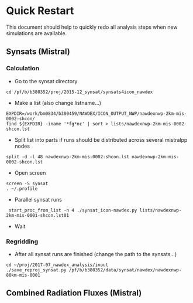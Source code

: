 # Quick Restart
This document should help to quickly redo all analysis steps when new simulations are available.

## Synsats (Mistral)
### Calculation

* Go to the synsat directory
```
cd /pf/b/b380352/proj/2015-12_synsat/synsats4icon_nawdex
```

* Make a list (also change listname...)
```
EXPDIR=/work/bm0834/b380459/NAWDEX/ICON_OUTPUT_NWP/nawdexnwp-2km-mis-0002-shcon/
find ${EXPDIR} -iname '*fg*nc' | sort > lists/nawdexnwp-2km-mis-0002-shcon.lst
``` 

* Split list into parts if runs should be distributed across several mistralpp nodes
```
split -d -l 48 nawdexnwp-2km-mis-0002-shcon.lst nawdexnwp-2km-mis-0002-shcon.lst
```

* Open screen
```
screen -S synsat
. ~/.profile
```

* Parallel synsat runs
```
 start_proc_from_list -n 4 ./synsat_icon-nawdex.py lists/nawdexnwp-2km-mis-0001-shcon.lst01
```

* Wait 


### Regridding

* After all synsat runs are finished (change the path to the synsats...)
```
cd ~/proj/2017-07_nawdex_analysis/inout
./save_reproj_synsat.py /pf/b/b380352/data/synsat/nawdex/nawdexnwp-80km-mis-0001
```



## Combined Radiation Fluxes (Mistral)
